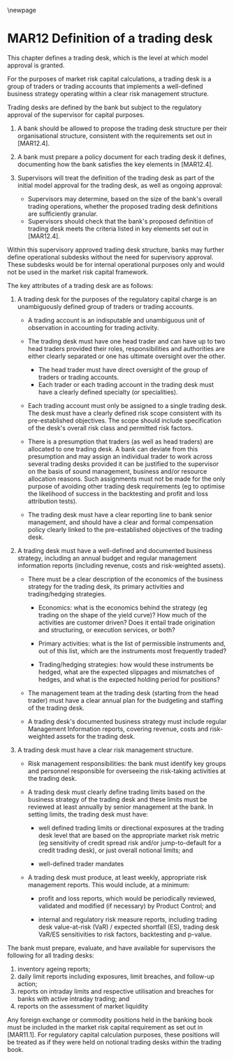 \newpage

# MAR12 Definition of a trading desk

This chapter defines a trading desk, which is the level at which model approval is granted.

For the purposes of market risk capital calculations, a trading desk is a group of traders or trading accounts that
implements a well-defined business strategy operating within a clear risk management structure.

Trading desks are defined by the bank but subject to the regulatory approval of the supervisor for capital purposes.

1. A bank should be allowed to propose the trading desk structure per their organisational structure, consistent with
   the requirements set out in [MAR12.4].

2. A bank must prepare a policy document for each trading desk it defines, documenting how the bank satisfies the key
   elements in [MAR12.4].

3. Supervisors will treat the definition of the trading desk as part of the initial model approval for the trading desk,
   as well as ongoing approval:

    * Supervisors may determine, based on the size of the bank's overall trading operations, whether the proposed
      trading desk definitions are sufficiently granular.
    * Supervisors should check that the bank's proposed definition of trading desk meets the criteria listed in key
      elements set out in [MAR12.4].

Within this supervisory approved trading desk structure, banks may further define operational subdesks without the need
for supervisory approval. These subdesks would be for internal operational purposes only and would not be used in the
market risk capital framework.

The key attributes of a trading desk are as follows:

1. A trading desk for the purposes of the regulatory capital charge is an unambiguously defined group of traders or
   trading accounts.

    * A trading account is an indisputable and unambiguous unit of observation in accounting for trading activity.

    * The trading desk must have one head trader and can have up to two head traders provided their roles,
      responsibilities and authorities are either clearly separated or one has ultimate oversight over the other.

        * The head trader must have direct oversight of the group of traders or trading accounts.
        * Each trader or each trading account in the trading desk must have a clearly defined specialty (or
          specialities).

    * Each trading account must only be assigned to a single trading desk. The desk must have a clearly defined risk
      scope consistent with its pre-established objectives. The scope should include specification of the desk's overall
      risk class and permitted risk factors.

    * There is a presumption that traders (as well as head traders) are allocated to one trading desk. A bank can
      deviate from this presumption and may assign an individual trader to work across several trading desks provided it
      can be justified to the supervisor on the basis of sound management, business and/or resource allocation reasons.
      Such assignments must not be made for the only purpose of avoiding other trading desk requirements (eg to optimise
      the likelihood of success in the backtesting and profit and loss attribution tests).

    * The trading desk must have a clear reporting line to bank senior management, and should have a clear and formal
      compensation policy clearly linked to the pre-established objectives of the trading desk.

2. A trading desk must have a well-defined and documented business strategy, including an annual budget and regular
   management information reports (including revenue, costs and risk-weighted assets).

    * There must be a clear description of the economics of the business strategy for the trading desk, its primary
      activities and trading/hedging strategies.

        * Economics: what is the economics behind the strategy (eg trading on the shape of the yield curve)? How much of
          the activities are customer driven? Does it entail trade origination and structuring, or execution services,
          or both?

        * Primary activities: what is the list of permissible instruments and, out of this list, which are the
          instruments most frequently traded?

        * Trading/hedging strategies: how would these instruments be hedged, what are the expected slippages and
          mismatches of hedges, and what is the expected holding period for positions?

    * The management team at the trading desk (starting from the head trader) must have a clear annual plan for the
      budgeting and staffing of the trading desk.

    * A trading desk's documented business strategy must include regular Management Information reports, covering
      revenue, costs and risk-weighted assets for the trading desk.

3. A trading desk must have a clear risk management structure.

    * Risk management responsibilities: the bank must identify key groups and personnel responsible for overseeing the
      risk-taking activities at the trading desk.

    * A trading desk must clearly define trading limits based on the business strategy of the trading desk and these
      limits must be reviewed at least annually by senior management at the bank. In setting limits, the trading desk
      must have:

        * well defined trading limits or directional exposures at the trading desk level that are based on the
          appropriate market risk metric (eg sensitivity of credit spread risk and/or jump-to-default for a credit
          trading desk), or just overall notional limits; and

        * well-defined trader mandates

    * A trading desk must produce, at least weekly, appropriate risk management reports. This would include, at a
      minimum:

        * profit and loss reports, which would be periodically reviewed, validated and modified (if necessary) by
          Product Control; and

        * internal and regulatory risk measure reports, including trading desk value-at-risk (VaR) / expected
          shortfall (ES), trading desk VaR/ES sensitivities to risk factors, backtesting and p-value.

The bank must prepare, evaluate, and have available for supervisors the following for all trading desks:

1. inventory ageing reports;
2. daily limit reports including exposures, limit breaches, and follow-up action;
3. reports on intraday limits and respective utilisation and breaches for banks with active intraday trading; and
4. reports on the assessment of market liquidity

Any foreign exchange or commodity positions held in the banking book must be included in the market risk capital
requirement as set out in [MAR11.1]. For regulatory capital calculation purposes, these positions will be treated as if
they were held on notional trading desks within the trading book.